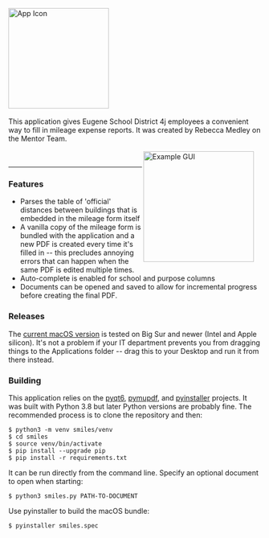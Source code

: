 <img src="https://github.com/user-attachments/assets/372ae9d3-072f-4047-9494-400fa06bcbcc" alt="App Icon" width="200" align="center"><br><br>This application gives Eugene School District 4j employees a convenient way to fill in mileage expense reports. It was created by Rebecca Medley on the Mentor Team.<br><br><img src="https://github.com/user-attachments/assets/6d6a02a5-499c-413b-977c-461c79802d1a" alt="Example GUI" width="220" align="right" style="margin-right: 15px; margin-bottom: 15px;"><br>

---

### Features
 - Parses the table of 'official' distances between buildings that is embedded in the mileage form itself
 - A vanilla copy of the mileage form is bundled with the application and a new PDF is created every time it's filled in -- this precludes annoying errors that can happen when the same PDF is edited multiple times.
 - Auto-complete is enabled for school and purpose columns
 - Documents can be opened and saved to allow for incremental progress before creating the final PDF.

### Releases
The [current macOS version](https://github.com/inductivekickback/smiles/releases/) is tested on Big Sur and newer (Intel and Apple silicon). It's not a problem if your IT department prevents you from dragging things to the Applications folder -- drag this to your Desktop and run it from there instead.

### Building
This application relies on the [pyqt6](https://pypi.org/project/PyQt6/), [pymupdf](https://pypi.org/project/PyMuPDF/), and [pyinstaller](https://pypi.org/project/pyinstaller/) projects. It was built with Python 3.8 but later Python versions are probably fine. The recommended process is to clone the repository and then:
```
$ python3 -m venv smiles/venv
$ cd smiles
$ source venv/bin/activate
$ pip install --upgrade pip
$ pip install -r requirements.txt
```
It can be run directly from the command line. Specify an optional document to open when starting:
```
$ python3 smiles.py PATH-TO-DOCUMENT
```
Use pyinstaller to build the macOS bundle:
```
$ pyinstaller smiles.spec
```
